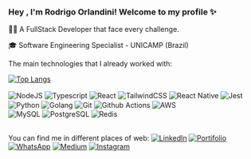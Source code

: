 ### Hey , I'm Rodrigo Orlandini! Welcome to my profile ✨

👨‍💻 A FullStack Developer that face every challenge. 

🎓 Software Engineering Specialist - UNICAMP (Brazil)

The main technologies that I already worked with:

[![Top Langs](https://github-readme-stats.vercel.app/api/top-langs/?username=rodrigo-orlandini&hide=css,html&theme=tokyonight&layout=donut)](https://github.com/rodrigo-orlandini)

<div style="display: inline_block">
	<img
		align="center" alt="NodeJS"
		src="https://img.shields.io/badge/Node.js-43853D?style=for-the-badge&logo=node.js&logoColor=white"
	/>
	<img
		align="center" alt="Typescript"
		src="https://img.shields.io/badge/TypeScript-007ACC?style=for-the-badge&logo=typescript&logoColor=white"
	/>
	<img
		align="center" alt="React"
		src="https://img.shields.io/badge/React-20232A?style=for-the-badge&logo=react&logoColor=61DAFB"
	/>
	<img
		align="center" alt="TailwindCSS"
		src="https://img.shields.io/badge/Tailwind_CSS-38B2AC?style=for-the-badge&logo=tailwind-css&logoColor=white"
	/>
	<img
		align="center" alt="React Native"
		src="https://img.shields.io/badge/React_Native-20232A?style=for-the-badge&logo=react&logoColor=61DAFB"
	/>
	<img
		align="center" alt="Jest"
		src="https://img.shields.io/badge/Jest-323330?style=for-the-badge&logo=Jest&logoColor=white"
	/>
</div>
<div style="display: inline_block">
	<img
		align="center" alt="Python"
		src="https://img.shields.io/badge/Python-14354C?style=for-the-badge&logo=python&logoColor=white"
	/>
	<img
		align="center" alt="Golang"
		src="https://img.shields.io/badge/Go-00ADD8?style=for-the-badge&logo=go&logoColor=white"
	/>
	<img
		align="center" alt="Git"
		src="https://img.shields.io/badge/GIT-E44C30?style=for-the-badge&logo=git&logoColor=white"
	/>
	<img
		align="center" alt="Github Actions"
		src="https://img.shields.io/badge/GitHub_Actions-2088FF?style=for-the-badge&logo=github-actions&logoColor=white"
	/>
	<img
		align="center" alt="AWS"
		src="https://img.shields.io/badge/Amazon_AWS-232F3E?style=for-the-badge&logo=amazon-aws&logoColor=white"
	/>
</div>
<div style="display: inline_block">
	<img
		align="center" alt="MySQL"
		src="https://img.shields.io/badge/MySQL-005C84?style=for-the-badge&logo=mysql&logoColor=white"
	/>
	<img
		align="center" alt="PostgreSQL"
		src="https://img.shields.io/badge/PostgreSQL-316192?style=for-the-badge&logo=postgresql&logoColor=white"
	/>
	<img
		align="center" alt="Redis"
		src="https://img.shields.io/badge/redis-%23DD0031.svg?&style=for-the-badge&logo=redis&logoColor=white"
	/>
</div>
</br>


You can find me in different places of web:
[![LinkedIn](https://img.shields.io/badge/LinkedIn-0077B5?style=for-the-badge&logo=linkedin&logoColor=white)](https://www.linkedin.com/in/rodrigo-orlandini-a72b081b3/) [![Portifolio](https://img.shields.io/badge/website-000000?style=for-the-badge&logo=About.me&logoColor=cyan)](https://rodrigoorlandini.vercel.app/) [![WhatsApp](https://img.shields.io/badge/WhatsApp-25D366?style=for-the-badge&logo=whatsapp&logoColor=white)](https://api.whatsapp.com/send?phone=5519992125370) [![Medium](https://img.shields.io/badge/Medium-12100E?style=for-the-badge&logo=medium&logoColor=yellow)](https://medium.com/@rodrigo-orlandini) [![Instagram](https://img.shields.io/badge/Instagram-E4405F?style=for-the-badge&logo=instagram&logoColor=white)](https://www.instagram.com/rodrigo.orlandini_/)

